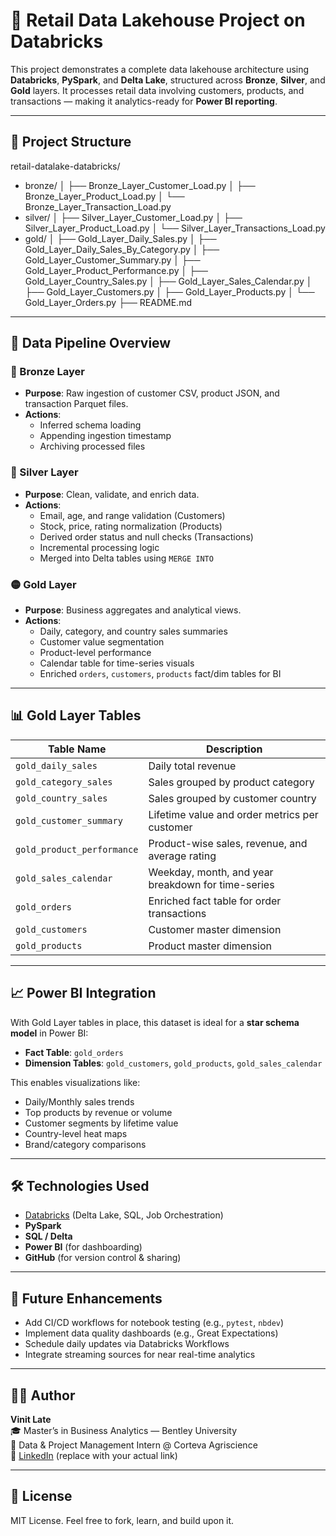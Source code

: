 # 🧠 Retail Data Lakehouse Project on Databricks

This project demonstrates a complete data lakehouse architecture using **Databricks**, **PySpark**, and **Delta Lake**, structured across **Bronze**, **Silver**, and **Gold** layers. It processes retail data involving customers, products, and transactions — making it analytics-ready for **Power BI reporting**.

---

## 📁 Project Structure
retail-datalake-databricks/
- bronze/
│ ├── Bronze_Layer_Customer_Load.py
│ ├── Bronze_Layer_Product_Load.py
│ └── Bronze_Layer_Transaction_Load.py
- silver/
│ ├── Silver_Layer_Customer_Load.py
│ ├── Silver_Layer_Product_Load.py
│ └── Silver_Layer_Transactions_Load.py
- gold/
│ ├── Gold_Layer_Daily_Sales.py
│ ├── Gold_Layer_Daily_Sales_By_Category.py
│ ├── Gold_Layer_Customer_Summary.py
│ ├── Gold_Layer_Product_Performance.py
│ ├── Gold_Layer_Country_Sales.py
│ ├── Gold_Layer_Sales_Calendar.py
│ ├── Gold_Layer_Customers.py
│ ├── Gold_Layer_Products.py
│ └── Gold_Layer_Orders.py
├── README.md


---

## 🔄 Data Pipeline Overview

### 🔹 Bronze Layer
- **Purpose**: Raw ingestion of customer CSV, product JSON, and transaction Parquet files.
- **Actions**:
  - Inferred schema loading
  - Appending ingestion timestamp
  - Archiving processed files

### 🔸 Silver Layer
- **Purpose**: Clean, validate, and enrich data.
- **Actions**:
  - Email, age, and range validation (Customers)
  - Stock, price, rating normalization (Products)
  - Derived order status and null checks (Transactions)
  - Incremental processing logic
  - Merged into Delta tables using `MERGE INTO`

### 🟡 Gold Layer
- **Purpose**: Business aggregates and analytical views.
- **Actions**:
  - Daily, category, and country sales summaries
  - Customer value segmentation
  - Product-level performance
  - Calendar table for time-series visuals
  - Enriched `orders`, `customers`, `products` fact/dim tables for BI

---

## 📊 Gold Layer Tables

| Table Name                   | Description                                              |
|-----------------------------|----------------------------------------------------------|
| `gold_daily_sales`          | Daily total revenue                                      |
| `gold_category_sales`       | Sales grouped by product category                        |
| `gold_country_sales`        | Sales grouped by customer country                        |
| `gold_customer_summary`     | Lifetime value and order metrics per customer            |
| `gold_product_performance`  | Product-wise sales, revenue, and average rating          |
| `gold_sales_calendar`       | Weekday, month, and year breakdown for time-series       |
| `gold_orders`               | Enriched fact table for order transactions               |
| `gold_customers`            | Customer master dimension                                |
| `gold_products`             | Product master dimension                                 |

---

## 📈 Power BI Integration

With Gold Layer tables in place, this dataset is ideal for a **star schema model** in Power BI:
- **Fact Table**: `gold_orders`
- **Dimension Tables**: `gold_customers`, `gold_products`, `gold_sales_calendar`

This enables visualizations like:
- Daily/Monthly sales trends
- Top products by revenue or volume
- Customer segments by lifetime value
- Country-level heat maps
- Brand/category comparisons

---

## 🛠️ Technologies Used

- [Databricks](https://databricks.com/) (Delta Lake, SQL, Job Orchestration)
- **PySpark**
- **SQL / Delta**
- **Power BI** (for dashboarding)
- **GitHub** (for version control & sharing)

---

## 🧠 Future Enhancements

- Add CI/CD workflows for notebook testing (e.g., `pytest`, `nbdev`)
- Implement data quality dashboards (e.g., Great Expectations)
- Schedule daily updates via Databricks Workflows
- Integrate streaming sources for near real-time analytics

---

## 🙋‍♂️ Author

**Vinit Late**  
🎓 Master’s in Business Analytics — Bentley University  
💼 Data & Project Management Intern @ Corteva Agriscience  
🔗 [LinkedIn](https://linkedin.com/in/yourprofile) (replace with your actual link)

---

## 📎 License

MIT License. Feel free to fork, learn, and build upon it.
